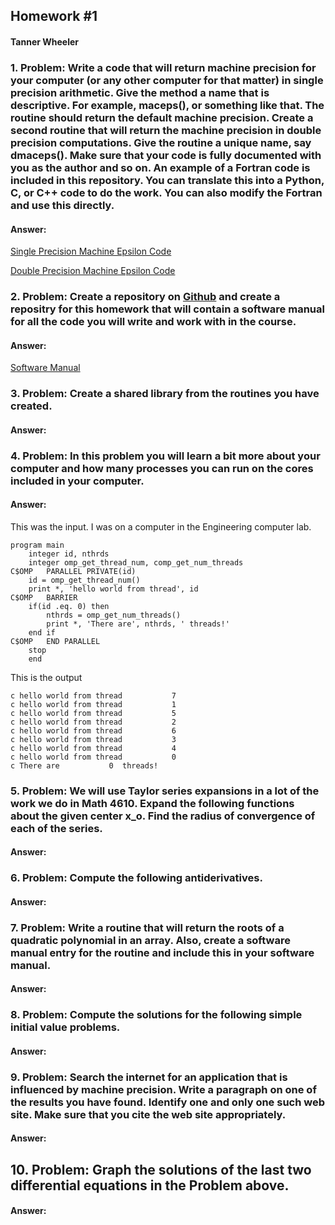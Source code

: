 ## Homework #1
#### Tanner Wheeler

### 1. Problem: Write a code that will return machine precision for your computer (or any other computer for that matter) in single precision arithmetic. Give the method a name that is descriptive. For example, maceps(), or something like that. The routine should return the default machine precision. Create a second routine that will return the machine precision in double precision computations. Give the routine a unique name, say dmaceps(). Make sure that your code is fully documented with you as the author and so on. An example of a Fortran code is included in this repository. You can translate this into a Python, C, or C++ code to do the work. You can also modify the Fortran and use this directly.

#### Answer:
[Single Precision Machine Epsilon Code](https://tannerwheeler.github.io/math4610/softwareManual/smaceps)

[Double Precision Machine Epsilon Code](https://tannerwheeler.github.io/math4610/softwareManual/dmaceps)



### 2. Problem: Create a repository on [Github](https://www.github.com) and create a repositry for this homework that will contain a software manual for all the code you will write and work with in the course.

#### Answer:
[Software Manual](https://tannerwheeler.github.io/math4610/softwareManual)


### 3. Problem: Create a shared library from the routines you have created.

#### Answer:



### 4. Problem: In this problem you will learn a bit more about your computer and how many processes you can run on the cores included in your computer.

#### Answer:
This was the input.  I was on a computer in the Engineering computer lab.
```
program main
	integer id, nthrds
	integer omp_get_thread_num, comp_get_num_threads
C$OMP	PARALLEL PRIVATE(id)
	id = omp_get_thread_num()
	print *, 'hello world from thread', id
C$OMP	BARRIER
	if(id .eq. 0) then
		nthrds = omp_get_num_threads()
		print *, 'There are', nthrds, ' threads!'
	end if
C$OMP	END PARALLEL
	stop
	end
```
This is the output
```
c hello world from thread           7
c hello world from thread           1
c hello world from thread           5
c hello world from thread           2
c hello world from thread           6
c hello world from thread           3
c hello world from thread           4
c hello world from thread           0
c There are           0  threads!
```


### 5. Problem: We will use Taylor series expansions in a lot of the work we do in Math 4610. Expand the following functions about the given center x_o.  Find the radius of convergence of each of the series.

#### Answer:



### 6. Problem: Compute the following antiderivatives.

#### Answer:



### 7. Problem: Write a routine that will return the roots of a quadratic polynomial in an array. Also, create a software manual entry for the routine and include this in your software manual.

#### Answer:



### 8. Problem: Compute the solutions for the following simple initial value problems.

#### Answer:



### 9. Problem: Search the internet for an application that is influenced by machine precision. Write a paragraph on one of the results you have found. Identify one and only one such web site. Make sure that you cite the web site appropriately.

#### Answer:



## 10. Problem: Graph the solutions of the last two differential equations in the Problem above.

#### Answer:


